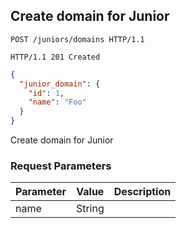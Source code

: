 ## Create domain for Junior

```http
POST /juniors/domains HTTP/1.1
```

```http
HTTP/1.1 201 Created
```

```json
{
  "junior_domain": {
    "id": 1,
    "name": "Foo"
  }
}
```

Create domain for Junior


### Request Parameters

Parameter                     |  Value                    | Description
----------------------------- | ------------------------- | ----------
name                          | String                    |
